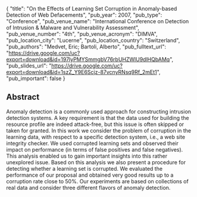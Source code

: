 {
  "title": "On the Effects of Learning Set Corruption in Anomaly-based Detection of Web Defacements",
  "pub_year": 2007,
  "pub_type": "Conference",
  "pub_venue_name": "International Conference on Detection of Intrusion & Malware and Vulnerability Assessment",
  "pub_venue_number": "4th",
  "pub_venue_acronym": "DIMVA",
  "pub_location_city": "Lucerne",
  "pub_location_country": "Switzerland",
  "pub_authors": "Medvet, Eric; Bartoli, Alberto",
  "pub_fulltext_url": "https://drive.google.com/uc?export=download&id=197lyPMYSmmgbV76rbUHZWlU9dlHQbAMq",
  "pub_slides_url": "https://drive.google.com/uc?export=download&id=1szZ_Y9E6Scjz-87vcnyRNsq9Rf_2mEt1",
  "pub_important": false
}

## Abstract
Anomaly detection is a commonly used approach for constructing intrusion detection systems. A key requirement is that the data used for building the resource profile are indeed attack-free, but this issue is often skipped or taken for granted. In this work we consider the problem of corruption in the learning data, with respect to a specific detection system, i.e., a web site integrity checker. We used corrupted learning sets and observed their impact on performance (in terms of false positives and false negatives). This analysis enabled us to gain important insights into this rather unexplored issue. Based on this analysis we also present a procedure for detecting whether a learning set is corrupted. We evaluated the performance of our proposal and obtained very good results up to a corruption rate close to 50\%. Our experiments are based on collections of real data and consider three different flavors of anomaly detection.
